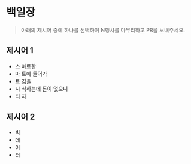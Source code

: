 # 백일장

> 아래의 제시어 중에 하나를 선택하여 N행시를 마무리하고 PR을 보내주세요.

## 제시어 1

* 스 마트한
* 마 트에 들어가
* 트 김을
* 시 식하는데 돈이 없으니
* 티 자

## 제시어 2

* 빅
* 데
* 이
* 터
